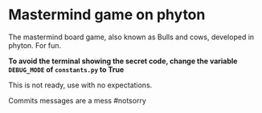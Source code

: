 # Mastermind game on phyton

The mastermind board game, also known as Bulls and cows, developed in phyton. For fun.

**To avoid the terminal showing the secret code, change the variable `DEBUG_MODE` of `constants.py` to True**

This is not ready, use with no expectations. 

Commits messages are a mess #notsorry
